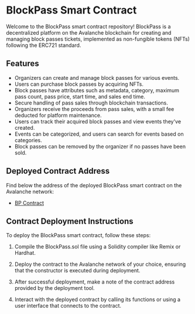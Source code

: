 # BlockPass Smart Contract

Welcome to the BlockPass smart contract repository! BlockPass is a decentralized platform on the Avalanche blockchain for creating and managing block passes tickets, implemented as non-fungible tokens (NFTs) following the ERC721 standard.

## Features

- Organizers can create and manage block passes for various events.
- Users can purchase block passes by acquiring NFTs.
- Block passes have attributes such as metadata, category, maximum pass count, pass price, start time, and sales end time.
- Secure handling of pass sales through blockchain transactions.
- Organizers receive the proceeds from pass sales, with a small fee deducted for platform maintenance.
- Users can track their acquired block passes and view events they've created.
- Events can be categorized, and users can search for events based on categories.
- Block passes can be removed by the organizer if no passes have been sold.

## Deployed Contract Address

Find below the address of the deployed BlockPass smart contract on the Avalanche network:

- [BP Contract](https://etherscan.io/address/0xabcde12345)

## Contract Deployment Instructions

To deploy the BlockPass smart contract, follow these steps:

1. Compile the BlockPass.sol file using a Solidity compiler like Remix or Hardhat.

2. Deploy the contract to the Avalanche network of your choice, ensuring that the constructor is executed during deployment.

3. After successful deployment, make a note of the contract address provided by the deployment tool.

4. Interact with the deployed contract by calling its functions or using a user interface that connects to the contract.
